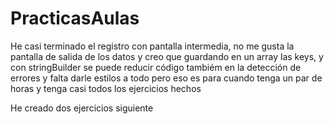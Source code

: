# PracticasAulas
He casi terminado el registro con pantalla intermedia, no me gusta la pantalla de salida de los datos y creo que guardando en un
array las keys, y con stringBuilder se puede reducir código
tambiém en la detección de errores
y falta darle estilos a todo pero eso es para cuando tenga un par de horas y tenga casi todos los ejercicios hechos


He creado dos ejercicios siguiente
